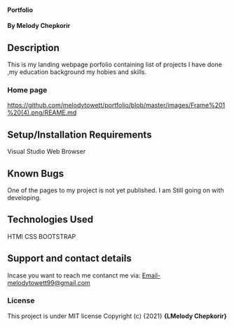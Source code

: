 
#### Portfolio
#### By Melody Chepkorir
## Description
This is my landing webpage porfolio containing list of projects I have done ,my education background my hobies and skills.
### Home page
https://github.com/melodytowett/portfolio/blob/master/images/Frame%201%20(4).png/REAME.md
## Setup/Installation Requirements
Visual Studio
Web Browser

## Known Bugs
One of the pages to my project is not yet published. I am Still going on with developing.
## Technologies Used
HTMl
CSS
BOOTSTRAP
## Support and contact details
Incase you want to reach me contanct me via: Email-melodytowett99@gmail.com
### License
This project is under MIT license
Copyright (c) {2021} **{LMelody Chepkorir}**